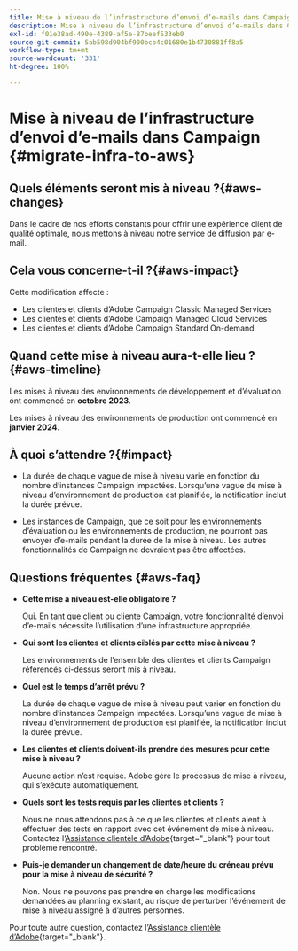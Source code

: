 ```yaml
---
title: Mise à niveau de l’infrastructure d’envoi d’e-mails dans Campaign
description: Mise à niveau de l’infrastructure d’envoi d’e-mails dans Campaign
exl-id: f01e38ad-490e-4389-af5e-87beef533eb0
source-git-commit: 5ab598d904bf900bcb4c01680e1b4730881ff8a5
workflow-type: tm+mt
source-wordcount: '331'
ht-degree: 100%

---
```


# Mise à niveau de l’infrastructure d’envoi d’e-mails dans Campaign {#migrate-infra-to-aws}

## Quels éléments seront mis à niveau ?{#aws-changes}

Dans le cadre de nos efforts constants pour offrir une expérience client de qualité optimale, nous mettons à niveau notre service de diffusion par e-mail.

## Cela vous concerne-t-il ?{#aws-impact}

Cette modification affecte :

* Les clientes et clients d’Adobe Campaign Classic Managed Services
* Les clientes et clients d’Adobe Campaign Managed Cloud Services
* Les clientes et clients d’Adobe Campaign Standard On-demand

## Quand cette mise à niveau aura-t-elle lieu ?{#aws-timeline}

Les mises à niveau des environnements de développement et d’évaluation ont commencé en **octobre 2023**.

Les mises à niveau des environnements de production ont commencé en **janvier 2024**.

## À quoi s’attendre ?{#impact}

* La durée de chaque vague de mise à niveau varie en fonction du nombre d’instances Campaign impactées. Lorsqu’une vague de mise à niveau d’environnement de production est planifiée, la notification inclut la durée prévue.

* Les instances de Campaign, que ce soit pour les environnements d’évaluation ou les environnements de production, ne pourront pas envoyer d’e-mails pendant la durée de la mise à niveau. Les autres fonctionnalités de Campaign ne devraient pas être affectées.

## Questions fréquentes {#aws-faq}

* **Cette mise à niveau est-elle obligatoire ?**

  Oui. En tant que client ou cliente Campaign, votre fonctionnalité d’envoi d’e-mails nécessite l’utilisation d’une infrastructure appropriée.

* **Qui sont les clientes et clients ciblés par cette mise à niveau ?**

  Les environnements de l’ensemble des clientes et clients Campaign référencés ci-dessus seront mis à niveau.

* **Quel est le temps d’arrêt prévu ?**

  La durée de chaque vague de mise à niveau peut varier en fonction du nombre d’instances Campaign impactées. Lorsqu’une vague de mise à niveau d’environnement de production est planifiée, la notification inclut la durée prévue.

* **Les clientes et clients doivent-ils prendre des mesures pour cette mise à niveau ?**

  Aucune action n’est requise. Adobe gère le processus de mise à niveau, qui s’exécute automatiquement.

* **Quels sont les tests requis par les clientes et clients ?**

  Nous ne nous attendons pas à ce que les clientes et clients aient à effectuer des tests en rapport avec cet événement de mise à niveau. Contactez l’[Assistance clientèle d’Adobe](https://experienceleague.adobe.com/?support-solution=Campaign&amp;lang=fr#support){target="_blank"} pour tout problème rencontré.


* **Puis-je demander un changement de date/heure du créneau prévu pour la mise à niveau de sécurité ?**

  Non. Nous ne pouvons pas prendre en charge les modifications demandées au planning existant, au risque de perturber l’événement de mise à niveau assigné à d’autres personnes.

Pour toute autre question, contactez l’[Assistance clientèle d’Adobe](https://experienceleague.adobe.com/?support-solution=Campaign&amp;lang=fr#support){target="_blank"}.
